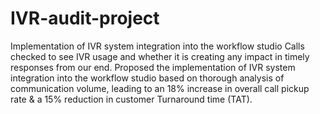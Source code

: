 # IVR-audit-project
Implementation of IVR system integration into the workflow studio
Calls checked to see IVR usage and whether it is creating any impact in timely responses from our end.
Proposed the implementation of IVR system integration into the workflow studio based on thorough analysis of communication volume, leading to an 18% increase in overall call pickup rate & a 15% reduction in customer Turnaround time (TAT).
